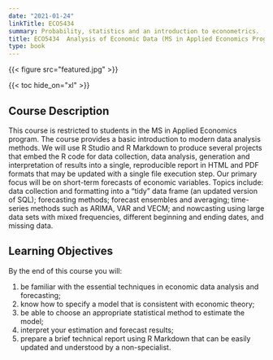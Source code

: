 ```yaml
---
date: "2021-01-24"
linkTitle: ECO5434
summary: Probability, statistics and an introduction to econometrics. (Taught in spring term.)
title: ECO5434  Analysis of Economic Data (MS in Applied Economics Program)
type: book
---
```


{{< figure src="featured.jpg" >}}

{{< toc hide_on="xl" >}}

## Course Description

This course is restricted to students in the MS in Applied Economics program. The course  provides a basic introduction to modern data analysis methods. We will use R Studio and R Markdown to produce several projects that embed the R code for data collection, data analysis, generation and interpretation of results into a single, reproducible report in HTML and PDF formats that may be updated with a single file execution step. Our primary focus will be on short-term forecasts of economic variables. Topics include: data collection and formatting into a “tidy” data frame (an updated version of SQL); forecasting methods; forecast ensembles and averaging; time-series methods such as ARIMA, VAR and VECM; and nowcasting using large data sets with mixed frequencies, different beginning and ending dates, and missing data.

## Learning Objectives

By the end of this course you will:

1. be familiar with the essential techniques in economic  data analysis and forecasting;
2. know how to specify a model that is consistent with economic theory;
3. be able to choose an appropriate statistical method to estimate the model;
4. interpret your estimation and forecast results;
5. prepare a brief technical report using R Markdown that can be easily updated and understood by a non-specialist.




